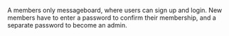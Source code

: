 A members only messageboard, where users can sign up and login.
New members have to enter a password to confirm their membership, and a separate password to become an admin.